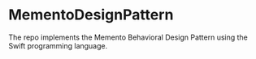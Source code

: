 # MementoDesignPattern
The repo implements the Memento Behavioral Design Pattern using the Swift programming language. 

